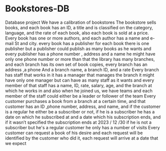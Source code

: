 # Bookstores-DB
Database project 
We have a calibration of bookstores
The bookstore sells books, and each book has an ID, a title and is classified on the category, language, and the rate of each book, also each book is sold at a price.
Every book has one or more authors, and each author has a name and e-mail St and city.
every book has a publisher for each book there is one publisher but a publisher could publish as many books as he wants and every publisher has a phone number , address and a name  he might have only one phone number or more than that
the library has many branches, and each branch has its own set of book copies, every branch has an address ,a phone And a branch name, a branch ID, and a rate
Every branch has staff that works in it has a manager that manages the branch it might have only  one manager but can have as many staff as it wants and every member of that staff has a name, ID, rate, salary, age,  and the branch at which he works in and  also when he joined us, we have teams and each member of the staff could either be a leader or follower of the team
Every customer purchases a book from a branch at a certain time, and that customer has an ID ,phone number, address, and name, and if the customer is a regular he either be a subscriber or not, if he is a subscriber he has a date on which he subscribed at and a date which his subscription ends, and if it wasn’t  specified the subscription  ends at 2023 / 12 /30 if he is not a subscriber but  he's a regular customer he only has a number of visits
Every customer can request a book of his desire and each request will be identified by the customer who did it, each request will arrive at a date that we expect
